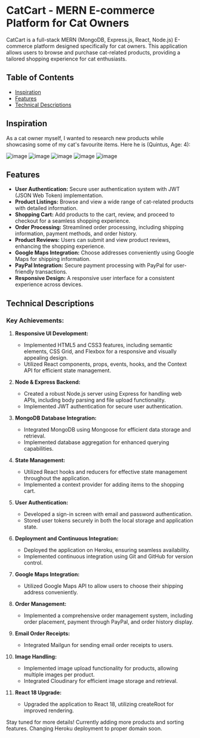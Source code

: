 # CatCart - MERN E-commerce Platform for Cat Owners

CatCart is a full-stack MERN (MongoDB, Express.js, React, Node.js) E-commerce platform designed specifically for cat owners. This application allows users to browse and purchase cat-related products, providing a tailored shopping experience for cat enthusiasts.

## Table of Contents
- [Inspiration](#inspiration)
- [Features](#features)
- [Technical Descriptions](#technical-descriptions)

## Inspiration
As a cat owner myself, I wanted to research new products while showcasing some of my cat's favourite items. Here he is (Quintus, Age: 4):

![image](https://github.com/brian-w-zhang/mern-ecommerce/assets/152770271/4631b1c3-c8cd-4846-8bd8-c2a45fe148e1)
![image](https://github.com/brian-w-zhang/mern-ecommerce/assets/152770271/450ea8c1-c476-4178-8a80-b81d3301190f)
![image](https://github.com/brian-w-zhang/mern-ecommerce/assets/152770271/d2429bd6-ba05-4af7-aa74-405807d2c7f2)
![image](https://github.com/brian-w-zhang/mern-ecommerce/assets/152770271/51374b62-f269-474a-93bf-04d94c1afaf2)
![image](https://github.com/brian-w-zhang/mern-ecommerce/assets/152770271/6fbf049a-d6e4-4373-900b-5826fcdd030c)

## Features

- **User Authentication:** Secure user authentication system with JWT (JSON Web Token) implementation.
- **Product Listings:** Browse and view a wide range of cat-related products with detailed information.
- **Shopping Cart:** Add products to the cart, review, and proceed to checkout for a seamless shopping experience.
- **Order Processing:** Streamlined order processing, including shipping information, payment methods, and order history.
- **Product Reviews:** Users can submit and view product reviews, enhancing the shopping experience.
- **Google Maps Integration:** Choose addresses conveniently using Google Maps for shipping information.
- **PayPal Integration:** Secure payment processing with PayPal for user-friendly transactions.
- **Responsive Design:** A responsive user interface for a consistent experience across devices.

## Technical Descriptions

### Key Achievements:

1. **Responsive UI Development:**
   - Implemented HTML5 and CSS3 features, including semantic elements, CSS Grid, and Flexbox for a responsive and visually appealing design.
   - Utilized React components, props, events, hooks, and the Context API for efficient state management.

2. **Node & Express Backend:**
   - Created a robust Node.js server using Express for handling web APIs, including body parsing and file upload functionality.
   - Implemented JWT authentication for secure user authentication.

3. **MongoDB Database Integration:**
   - Integrated MongoDB using Mongoose for efficient data storage and retrieval.
   - Implemented database aggregation for enhanced querying capabilities.

4. **State Management:**
   - Utilized React hooks and reducers for effective state management throughout the application.
   - Implemented a context provider for adding items to the shopping cart.

5. **User Authentication:**
   - Developed a sign-in screen with email and password authentication.
   - Stored user tokens securely in both the local storage and application state.

6. **Deployment and Continuous Integration:**
   - Deployed the application on Heroku, ensuring seamless availability.
   - Implemented continuous integration using Git and GitHub for version control.

7. **Google Maps Integration:**
   - Utilized Google Maps API to allow users to choose their shipping address conveniently.

8. **Order Management:**
   - Implemented a comprehensive order management system, including order placement, payment through PayPal, and order history display.

9. **Email Order Receipts:**
   - Integrated Mailgun for sending email order receipts to users.

10. **Image Handling:**
    - Implemented image upload functionality for products, allowing multiple images per product.
    - Integrated Cloudinary for efficient image storage and retrieval.

11. **React 18 Upgrade:**
    - Upgraded the application to React 18, utilizing createRoot for improved rendering.

Stay tuned for more details! Currently adding more products and sorting features. Changing Heroku deployment to proper domain soon.

